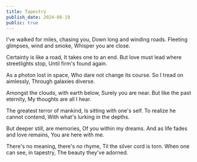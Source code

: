 ```yaml
---
title: Tapestry
publish_date: 2024-08-19
public: true
---
```


I've walked for miles, chasing you,
Down long and winding roads.
Fleeting glimpses, wind and smoke,
Whisper you are close.

Certainty is like a road,
It takes one to an end.
But love must lead where streetlights stop,
Until firm's found again.

As a photon lost in space,
Who dare not change its course.
So I tread on aimlessly,
Through galaxies diverse.

Amongst the clouds, with earth below,
Surely you are near.
But like the past eternity,
My thoughts are all I hear.

The greatest terror of mankind,
Is sitting with one's self.
To realize he cannot contend,
With what's lurking in the depths.

But deeper still, are memories,
Of you within my dreams.
And as life fades and love remains,
You are here with me.

There's no meaning, there's no rhyme,
Til the silver cord is torn.
When one can see, in tapestry,
The beauty they've adorned.
